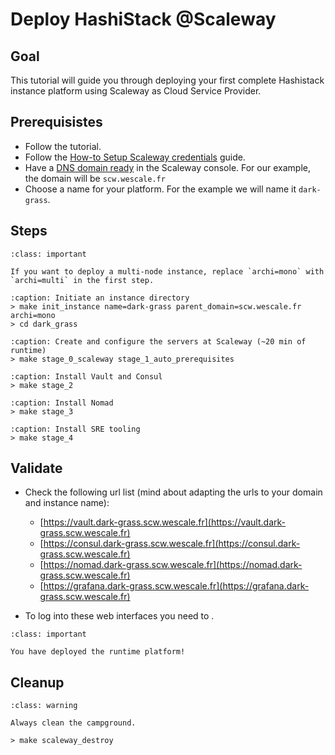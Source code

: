 # Deploy HashiStack @Scaleway

## Goal

This tutorial will guide you through deploying your first complete Hashistack instance
platform using Scaleway as Cloud Service Provider.


## Prerequisistes

* Follow the [](/tutorials/setup_workspace.md) tutorial.
* Follow the [How-to Setup Scaleway credentials](/howto/setup_scw_creds.md) guide.
* Have a [DNS domain ready](https://www.scaleway.com/en/docs/network/domains-and-dns/how-to/add-external-domain/) in the Scaleway console.
For our example, the domain will be `scw.wescale.fr`
* Choose a name for your platform. For the example we will name it `dark-grass`.


## Steps

```{admonition} Cluster size matters
:class: important

If you want to deploy a multi-node instance, replace `archi=mono` with `archi=multi` in the first step.
```

```{code-block} 
:caption: Initiate an instance directory
> make init_instance name=dark-grass parent_domain=scw.wescale.fr archi=mono
> cd dark_grass
```

```{code-block}
:caption: Create and configure the servers at Scaleway (~20 min of runtime)
> make stage_0_scaleway stage_1_auto_prerequisites
```

```{code-block}
:caption: Install Vault and Consul
> make stage_2
```

```{code-block}
:caption: Install Nomad
> make stage_3
```

```{code-block}
:caption: Install SRE tooling
> make stage_4
```

## Validate

* Check the following url list (mind about adapting the urls to your domain and instance name):

    * [https://vault.dark-grass.scw.wescale.fr](https://vault.dark-grass.scw.wescale.fr)
    * [https://consul.dark-grass.scw.wescale.fr](https://consul.dark-grass.scw.wescale.fr)
    * [https://nomad.dark-grass.scw.wescale.fr](https://nomad.dark-grass.scw.wescale.fr)
    * [https://grafana.dark-grass.scw.wescale.fr](https://grafana.dark-grass.scw.wescale.fr)

* To log into these web interfaces you need to [](/howto/find_root_tokens.md).


```{admonition} Achievement Unlocked
:class: important

You have deployed the runtime platform!
```

## Cleanup

```{admonition} Boy-scout rule
:class: warning

Always clean the campground.
```

```{code-block}
> make scaleway_destroy
```


